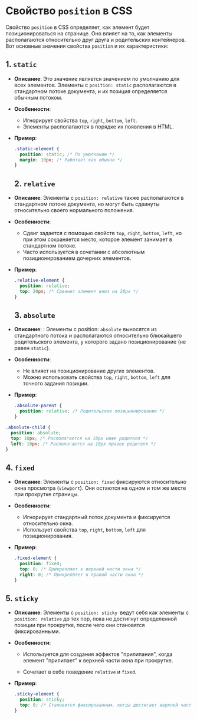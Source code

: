 # Свойство `position` в CSS

Свойство `position` в CSS определяет, как элемент будет позиционироваться на странице. Оно влияет на то, как элементы располагаются относительно друг друга и родительских контейнеров. Вот основные значения свойства `position` и их характеристики:

## 1. `static`

- **Описание**: Это значение является значением по умолчанию для всех элементов. Элементы с `position: static` располагаются в стандартном потоке документа, и их позиция определяется обычным потоком.
- **Особенности**:

  - Игнорирует свойства `top`, `right`, `bottom`, `left`.
  - Элементы располагаются в порядке их появления в HTML.

- **Пример**:

  ```css
  .static-element {
    position: static; /* По умолчанию */
    margin: 10px; /* Работает как обычно */
  }
  ```

  ## 2. `relative`

- **Описание**: Элементы с `position: relative` также располагаются в стандартном потоке документа, но могут быть сдвинуты относительно своего нормального положения.

- **Особенности**:

  - Сдвиг задается с помощью свойств `top`, `right`, `bottom`, `left`, но при этом сохраняется место, которое элемент занимает в стандартном потоке.
  - Часто используется в сочетании с абсолютным позиционированием дочерних элементов.

- **Пример**:

  ```css
  .relative-element {
    position: relative;
    top: 20px; /* Сдвинет элемент вниз на 20px */
  }
  ```

  ## 3. `absolute`

- **Описание**: : Элементы с position: `absolute` выносятся из стандартного потока и располагаются относительно ближайшего родительского элемента, у которого задано позиционирование (не равен `static`).

- **Особенности**:

  - Не влияет на позиционирование других элементов.
  - Можно использовать свойства `top`, `right`, `bottom`, `left` для точного задания позиции.

- **Пример**:
  ```css
  .absolute-parent {
    position: relative; /* Родительское позиционирование */
  }
  ```

```css
.absolute-child {
  position: absolute;
  top: 10px; /* Располагается на 10px ниже родителя */
  left: 10px; /* Располагается на 10px правее родителя */
}
```

## 4. `fixed`

- **Описание**: Элементы с `position: fixed` фиксируются относительно окна просмотра (`viewport`). Они остаются на одном и том же месте при прокрутке страницы.

- **Особенности**:

  - Игнорирует стандартный поток документа и фиксируется относительно окна.
  - Использует свойства `top`, `right`, `bottom`, `left` для позиционирования.

- **Пример**:

  ```css
  .fixed-element {
    position: fixed;
    top: 0; /* Прикрепляет к верхней части окна */
    right: 0; /* Прикрепляет к правой части окна */
  }
  ```

## 5. `sticky`

- **Описание**: Элементы с `position: sticky `ведут себя как элементы с `position: relative` до тех пор, пока не достигнут определенной позиции при прокрутке, после чего они становятся фиксированными.

- **Особенности**:

  - Используется для создания эффектов "прилипания", когда элемент "прилипает" к верхней части окна при прокрутке.

  - Сочетает в себе поведение `relative` и `fixed`.

- **Пример**:

  ```css
  .sticky-element {
    position: sticky;
    top: 0; /* Становится фиксированным, когда достигает верхней части окна */
  }
  ```
